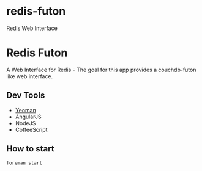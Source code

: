 redis-futon
===========

Redis Web Interface


# Redis Futon

A Web Interface for Redis - The goal for this app provides a couchdb-futon like web interface.

## Dev Tools

* [Yeoman](http://yeoman.io/)
* AngularJS
* NodeJS
* CoffeeScript


## How to start

    foreman start


